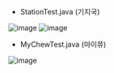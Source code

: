 - StationTest.java (기지국)

![image](https://user-images.githubusercontent.com/63832678/128595111-e6bdbbd7-804f-45b3-8b0b-a33f2bafc2ab.png)
![image](https://user-images.githubusercontent.com/63832678/128595139-4a8226ed-6665-4ee9-a7a8-338392345a4a.png)

- MyChewTest.java (마이쮸)

![image](https://user-images.githubusercontent.com/63832678/128712346-665c2e08-3fdf-49af-9fc8-3e48c75c1fc7.png)